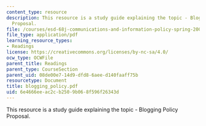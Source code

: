 ```yaml
---
content_type: resource
description: This resource is a study guide explaining the topic - Blogging Policy
  Proposal.
file: /courses/esd-68j-communications-and-information-policy-spring-2006/6e4666eeac2cb2509b068f596f26343d_blogging_policy.pdf
file_type: application/pdf
learning_resource_types:
- Readings
license: https://creativecommons.org/licenses/by-nc-sa/4.0/
ocw_type: OCWFile
parent_title: Readings
parent_type: CourseSection
parent_uid: 08de00e7-14d9-dfd8-6aee-d140faaff75b
resourcetype: Document
title: blogging_policy.pdf
uid: 6e4666ee-ac2c-b250-9b06-8f596f26343d
---
```

This resource is a study guide explaining the topic - Blogging Policy Proposal.